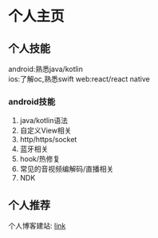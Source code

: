 # 个人主页

## 个人技能
android:熟悉java/kotlin  
ios:了解oc,熟悉swift
web:react/react native

### android技能
1. java/kotlin语法
1. 自定义View相关
1. http/https/socket
1. 蓝牙相关
1. hook/热修复
1. 常见的音视频编解码/直播相关
1. NDK

## 个人推荐
个人博客建站: [link]()

